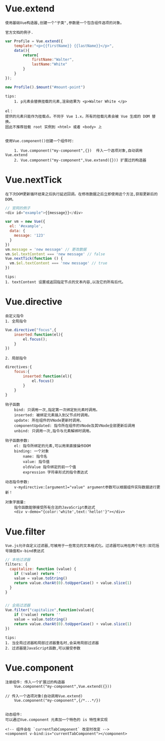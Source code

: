 # Vue.extend

	使用基础Vue构造器,创建一个"子类",参数是一个包含组件选项的对象。
	
	官方文档的例子.
```js
var Profile = Vue.extend({
	template:"<p>{{firstName}} {{lastName}}</p>",
	data(){
		return{
			firstName:"Walter",
			lastName:"White"
		}
	}
});

new Profile().$mount("#mount-point")
```
	tips:
		1. p元素会替换挂载的元素,渲染结果为 <p>Walter White </p>

	el：
	提供的元素只能作为挂载点。不同于 Vue 1.x，所有的挂载元素会被 Vue 生成的 DOM 替换。
	因此不推荐挂载 root 实例到 <html> 或者 <body> 上
	
	
	使用Vue.component()创建一个组件时:
	
		1. Vue.component("my-component",{})  传入一个选项对象,自动调用Vue.extend
		2. Vue.component("my-component",Vue.extend({}))	扩展过的构造器
	
	
# Vue.nextTick

	在下次DOM更新循环结束之后执行延迟回调。在修改数据之后立即使用这个方法,获取更新后的DOM。
```js
// 官网的例子
<div id="example">{{message}}</div>

var vm = new Vue({
  el: '#example',
  data: {
    message: '123'
  }
})
vm.message = 'new message' // 更改数据
vm.$el.textContent === 'new message' // false
Vue.nextTick(function () {
  vm.$el.textContent === 'new message' // true
})
```
	tips:
	1. textContent 设置或返回指定节点的文本内容,以及它的所有后代。

# Vue.directive

	自定义指令
	1. 全局指令
```js
Vue.directive("focus",{
	inserted:function(el){
		el.focus();
	}
})
```
	2. 局部指令
```js
directives:{
	focus:{
		inserted:function(el){
			el.focus()
		}
	}
}
```
	钩子函数
		bind: 只调用一次,指定第一次绑定到元素时调用。
		inserted: 被绑定元素插入到父节点时调用。
		update: 所在组件的VNode更新时调用，
		componentUpdated: 指令所在组件的VNode及其VNode全部更新后调用
		unbind: 只调用一次,指令与元素解绑时调用。
		
	钩子函数参数:
		el: 指令所绑定的元素,可以用来直接操作DOM
		binding: 一个对象
			name: 指令名
			value: 指令值
			oldValue 指令绑定的前一个值
			expression 字符串形式的指令表达式
	
	动态指令参数:
		v-mydirective:[argument]="value" argument参数可以根据组件实际数据进行更新！
		
	对象字面量:
		指令函数能够接受所有合法的JavaScript表达式
		<div v-demo="{color:'white',text:'hello!'}"></div>
		
# Vue.filter

	Vue.js允许自定义过滤器,可被用于一些常见的文本格式化。过滤器可以用在两个地方:双花括号插值和v-bind表达式
	
```js
// 本地过滤器
filters: {
  capitalize: function (value) {
    if (!value) return ''
    value = value.toString()
    return value.charAt(0).toUpperCase() + value.slice(1)
  }
}


// 全局过滤器
Vue.filter("capitalize",function(value){
	if (!value) return ''
	value = value.toString()
	return value.charAt(0).toUpperCase() + value.slice(1)
})
```
	tips:
	1. 当全局过滤器和局部过滤器重名时,会采用局部过滤器
	2. 过滤器是JavaScript函数,可以接受参数

# Vue.component

	注册组件: 传入一个扩展过的构造器
		Vue.component("my-component",Vue.extend({}))
	
	// 传入一个选项对象(自动调用Vue.extend)
		Vue.component("my-component",{/*...*/})
	
	
	动态组件:
	可以通过Vue.component 元素加一个特色的 is 特性来实现
	
	<!-- 组件会在 `currentTabComponent` 改变时改变 -->
	<component v-bind:is="currentTabComponent"></component>